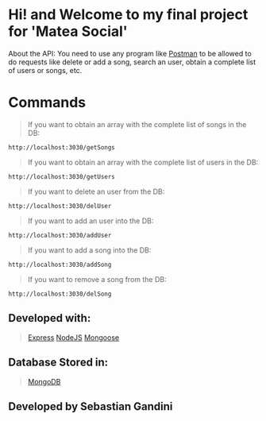 # Hi! and Welcome to my final project for 'Matea Social'

About the API: You need to use any program like [Postman](https://www.postman.com) to be allowed to do requests like delete or add a song, search an user, obtain a complete list of users or songs, etc.


# Commands

>If you want to obtain an array with the complete list of songs in the DB:

   `http://localhost:3030/getSongs`

>If you want to obtain an array with the complete list of users in the DB:

`http://localhost:3030/getUsers`

>If you want to delete an user from the DB:

`http://localhost:3030/delUser`

>If you want to add an user into the DB:

`http://localhost:3030/addUser`

>If you want to add a song into the DB:

`http://localhost:3030/addSong`

>If you want to remove a song from the DB:

`http://localhost:3030/delSong`

## Developed with:

> [Express](https://expressjs.com/es/)
>[NodeJS](https://nodejs.org/es/)
>[Mongoose](https://mongoosejs.com)

## Database Stored in:

>[MongoDB](https://www.mongodb.com/es)


## Developed by Sebastian Gandini
